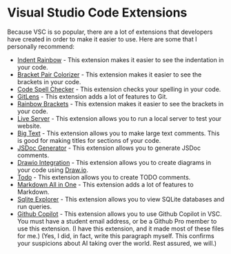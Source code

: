 # Visual Studio Code Extensions
Because VSC is so popular, there are a lot of extensions that developers have created in order to make it easier to use. Here are some that I personally recommend:

- [Indent Rainbow](https://marketplace.visualstudio.com/items?itemName=oderwat.indent-rainbow) - This extension makes it easier to see the indentation in your code.
- [Bracket Pair Colorizer](https://marketplace.visualstudio.com/items?itemName=CoenraadS.bracket-pair-colorizer) - This extension makes it easier to see the brackets in your code.
- [Code Spell Checker](https://marketplace.visualstudio.com/items?itemName=streetsidesoftware.code-spell-checker) - This extension checks your spelling in your code.
- [GitLens](https://marketplace.visualstudio.com/items?itemName=eamodio.gitlens) - This extension adds a lot of features to Git.
- [Rainbow Brackets](https://marketplace.visualstudio.com/items?itemName=2gua.rainbow-brackets) - This extension makes it easier to see the brackets in your code.
- [Live Server](https://marketplace.visualstudio.com/items?itemName=ritwickdey.LiveServer) - This extension allows you to run a local server to test your website.
- [Big Text](https://marketplace.visualstudio.com/items?itemName=zcrazyx.bigtext) - This extension allows you to make large text comments. This is good for making titles for sections of your code.
- [JSDoc Generator](https://marketplace.visualstudio.com/items?itemName=stevencl.addDocComments) - This extension allows you to generate JSDoc comments.
- [Drawio Integration](https://marketplace.visualstudio.com/items?itemName=hediet.vscode-drawio) - This extension allows you to create diagrams in your code using [Draw.io](https://app.diagrams.net/).
- [Todo](https://marketplace.visualstudio.com/items?itemName=fabiospampinato.vscode-todo-plus) - This extension allows you to create TODO comments.
- [Markdown All in One](https://marketplace.visualstudio.com/items?itemName=yzhang.markdown-all-in-one) - This extension adds a lot of features to Markdown.
- [Sqlite Explorer](https://marketplace.visualstudio.com/items?itemName=alexcvzz.vscode-sqlite) - This extension allows you to view SQLite databases and run queries.
- [Github Copilot](https://marketplace.visualstudio.com/items?itemName=GitHub.copilot) - This extension allows you to use Github Copilot in VSC. You must have a student email address, or be a Github Pro member to use this extension. (I have this extension, and it made most of these files for me.) (Yes, I did, in fact, write this paragraph myself. This confirms your suspicions about AI taking over the world. Rest assured, we will.)
